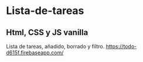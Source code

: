 # Lista-de-tareas
## Html, CSS y JS vanilla
Lista de tareas, añadido, borrado y filtro.
https://todo-d615f.firebaseapp.com/
